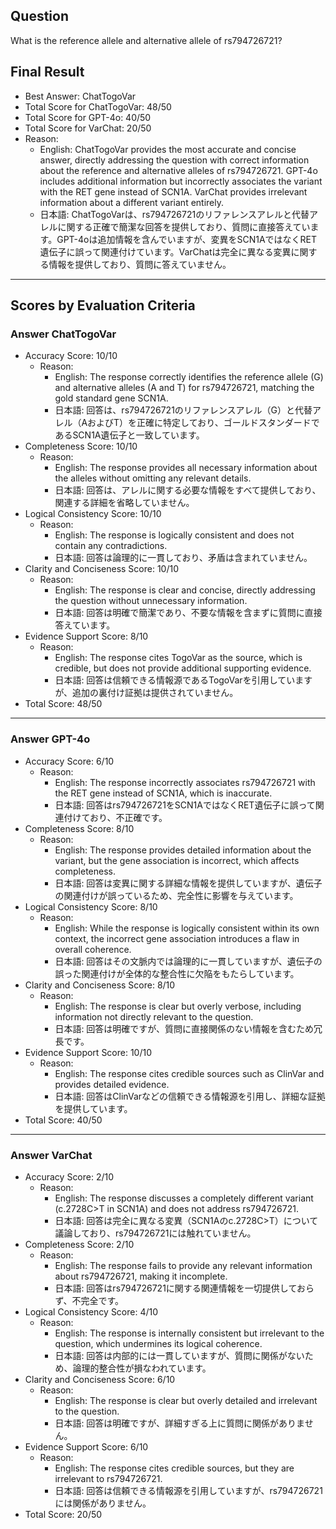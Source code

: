## Question

What is the reference allele and alternative allele of rs794726721?

## Final Result

- Best Answer: ChatTogoVar
- Total Score for ChatTogoVar: 48/50
- Total Score for GPT-4o: 40/50
- Total Score for VarChat: 20/50
- Reason:
  - English: ChatTogoVar provides the most accurate and concise answer, directly addressing the question with correct information about the reference and alternative alleles of rs794726721. GPT-4o includes additional information but incorrectly associates the variant with the RET gene instead of SCN1A. VarChat provides irrelevant information about a different variant entirely.
  - 日本語: ChatTogoVarは、rs794726721のリファレンスアレルと代替アレルに関する正確で簡潔な回答を提供しており、質問に直接答えています。GPT-4oは追加情報を含んでいますが、変異をSCN1AではなくRET遺伝子に誤って関連付けています。VarChatは完全に異なる変異に関する情報を提供しており、質問に答えていません。

---

## Scores by Evaluation Criteria

### Answer ChatTogoVar
- Accuracy Score: 10/10
  - Reason: 
    - English: The response correctly identifies the reference allele (G) and alternative alleles (A and T) for rs794726721, matching the gold standard gene SCN1A.
    - 日本語: 回答は、rs794726721のリファレンスアレル（G）と代替アレル（AおよびT）を正確に特定しており、ゴールドスタンダードであるSCN1A遺伝子と一致しています。
- Completeness Score: 10/10
  - Reason: 
    - English: The response provides all necessary information about the alleles without omitting any relevant details.
    - 日本語: 回答は、アレルに関する必要な情報をすべて提供しており、関連する詳細を省略していません。
- Logical Consistency Score: 10/10
  - Reason: 
    - English: The response is logically consistent and does not contain any contradictions.
    - 日本語: 回答は論理的に一貫しており、矛盾は含まれていません。
- Clarity and Conciseness Score: 10/10
  - Reason: 
    - English: The response is clear and concise, directly addressing the question without unnecessary information.
    - 日本語: 回答は明確で簡潔であり、不要な情報を含まずに質問に直接答えています。
- Evidence Support Score: 8/10
  - Reason: 
    - English: The response cites TogoVar as the source, which is credible, but does not provide additional supporting evidence.
    - 日本語: 回答は信頼できる情報源であるTogoVarを引用していますが、追加の裏付け証拠は提供されていません。
- Total Score: 48/50

---

### Answer GPT-4o
- Accuracy Score: 6/10
  - Reason: 
    - English: The response incorrectly associates rs794726721 with the RET gene instead of SCN1A, which is inaccurate.
    - 日本語: 回答はrs794726721をSCN1AではなくRET遺伝子に誤って関連付けており、不正確です。
- Completeness Score: 8/10
  - Reason: 
    - English: The response provides detailed information about the variant, but the gene association is incorrect, which affects completeness.
    - 日本語: 回答は変異に関する詳細な情報を提供していますが、遺伝子の関連付けが誤っているため、完全性に影響を与えています。
- Logical Consistency Score: 8/10
  - Reason: 
    - English: While the response is logically consistent within its own context, the incorrect gene association introduces a flaw in overall coherence.
    - 日本語: 回答はその文脈内では論理的に一貫していますが、遺伝子の誤った関連付けが全体的な整合性に欠陥をもたらしています。
- Clarity and Conciseness Score: 8/10
  - Reason: 
    - English: The response is clear but overly verbose, including information not directly relevant to the question.
    - 日本語: 回答は明確ですが、質問に直接関係のない情報を含むため冗長です。
- Evidence Support Score: 10/10
  - Reason: 
    - English: The response cites credible sources such as ClinVar and provides detailed evidence.
    - 日本語: 回答はClinVarなどの信頼できる情報源を引用し、詳細な証拠を提供しています。
- Total Score: 40/50

---

### Answer VarChat
- Accuracy Score: 2/10
  - Reason: 
    - English: The response discusses a completely different variant (c.2728C>T in SCN1A) and does not address rs794726721.
    - 日本語: 回答は完全に異なる変異（SCN1Aのc.2728C>T）について議論しており、rs794726721には触れていません。
- Completeness Score: 2/10
  - Reason: 
    - English: The response fails to provide any relevant information about rs794726721, making it incomplete.
    - 日本語: 回答はrs794726721に関する関連情報を一切提供しておらず、不完全です。
- Logical Consistency Score: 4/10
  - Reason: 
    - English: The response is internally consistent but irrelevant to the question, which undermines its logical coherence.
    - 日本語: 回答は内部的には一貫していますが、質問に関係がないため、論理的整合性が損なわれています。
- Clarity and Conciseness Score: 6/10
  - Reason: 
    - English: The response is clear but overly detailed and irrelevant to the question.
    - 日本語: 回答は明確ですが、詳細すぎる上に質問に関係がありません。
- Evidence Support Score: 6/10
  - Reason: 
    - English: The response cites credible sources, but they are irrelevant to rs794726721.
    - 日本語: 回答は信頼できる情報源を引用していますが、rs794726721には関係がありません。
- Total Score: 20/50